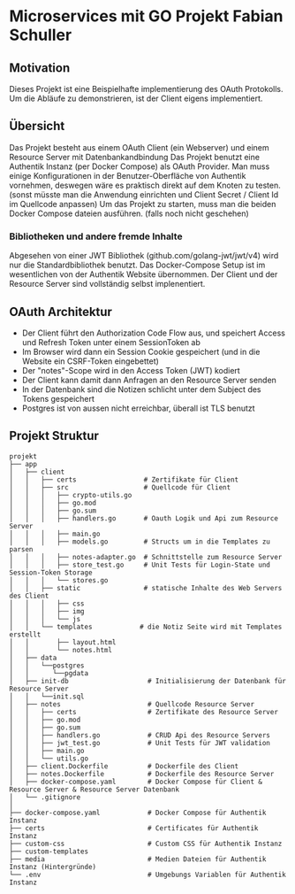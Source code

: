 # Microservices mit GO Projekt Fabian Schuller
## Motivation

Dieses Projekt ist eine Beispielhafte implementierung des OAuth Protokolls. Um die Abläufe zu demonstrieren, ist der Client eigens implementiert.

## Übersicht

Das Projekt besteht aus einem OAuth Client (ein Webserver) und einem Resource Server mit Datenbankandbindung
Das Projekt benutzt eine Authentik Instanz (per Docker Compose) als OAuth Provider. 
Man muss einige Konfigurationen in der Benutzer-Oberfläche von Authentik vornehmen, deswegen wäre es praktisch direkt
auf dem Knoten zu testen. (sonst müsste man die Anwendung einrichten und Client Secret / Client Id im Quellcode anpassen)
Um das Projekt zu starten, muss man die beiden Docker Compose dateien ausführen. (falls noch nicht geschehen)

### Bibliotheken und andere fremde Inhalte
Abgesehen von einer JWT Bibliothek (github.com/golang-jwt/jwt/v4) wird nur die Standardbibliothek benutzt. 
Das Docker-Compose Setup ist im wesentlichen von der Authentik Website übernommen.
Der Client und der Resource Server sind vollständig selbst implenentiert.

## OAuth Architektur

- Der Client führt den Authorization Code Flow aus, und speichert Access und Refresh Token unter einem SessionToken ab
- Im Browser wird dann ein Session Cookie gespeichert (und in die Website ein CSRF-Token eingebettet)
- Der "notes"-Scope wird in den Access Token (JWT) kodiert
- Der Client kann damit dann Anfragen an den Resource Server senden
- In der Datenbank sind die Notizen schlicht unter dem Subject des Tokens gespeichert
- Postgres ist von aussen nicht erreichbar, überall ist TLS benutzt 

## Projekt Struktur

```plaintext
projekt
├── app
│   ├── client
│   │   ├── certs                 # Zertifikate für Client
│   │   ├── src                   # Quellcode für Client
│   │   │   ├── crypto-utils.go
│   │   │   ├── go.mod
│   │   │   ├── go.sum
│   │   │   ├── handlers.go       # Oauth Logik und Api zum Resource Server
│   │   │   ├── main.go
│   │   │   ├── models.go         # Structs um in die Templates zu parsen
│   │   │   ├── notes-adapter.go  # Schnittstelle zum Resource Server
│   │   │   ├── store_test.go     # Unit Tests für Login-State und Session-Token Storage
│   │   │   └── stores.go
│   │   ├── static                # statische Inhalte des Web Servers des Client 
│   │   │   ├── css
│   │   │   ├── img
│   │   │   └── js
│   │   └── templates            # die Notiz Seite wird mit Templates erstellt
│   │       ├── layout.html
│   │       └── notes.html
│   ├── data
│   │   └──postgres
│   │      └──pgdata
│   ├── init-db                    # Initialisierung der Datenbank für Resource Server
│   │   └──init.sql
│   ├── notes                      # Quellcode Resource Server
│   │   ├── certs                  # Zertifikate des Resource Server
│   │   ├── go.mod
│   │   ├── go.sum
│   │   ├── handlers.go            # CRUD Api des Resource Servers
│   │   ├── jwt_test.go            # Unit Tests für JWT validation
│   │   ├── main.go
│   │   └── utils.go
│   ├── client.Dockerfile          # Dockerfile des Client 
│   ├── notes.Dockerfile           # Dockerfile des Resource Server
│   ├── docker-compose.yaml        # Docker Compose für Client & Resource Server & Resource Server Datenbank
│   └── .gitignore 
│
├── docker-compose.yaml            # Docker Compose für Authentik Instanz
├── certs                          # Certificates für Authentik Instanz
├── custom-css                     # Custom CSS für Authentik Instanz
├── custom-templates               
├── media                          # Medien Dateien für Authentik Instanz (Hintergründe)
└── .env                           # Umgebungs Variablen für Authentik Instanz
```
